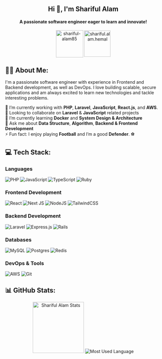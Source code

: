 <h2 align="center">Hi 👋, I'm Shariful Alam</h2>
<h4 align="center">A passionate software engineer eager to learn and innovate!</h4>

<p align="center">
  <a href="https://linkedin.com/in/shariful-alam85" target="_blank"><img align="center" src="https://camo.githubusercontent.com/8c0692475a5bfc1d9e7361074bdb648e567cae7b5b40ffd32adae31180b0d7b6/68747470733a2f2f696d672e736869656c64732e696f2f62616467652f4c696e6b6564496e2d3030373742353f7374796c653d666f722d7468652d6261646765266c6f676f3d6c696e6b6564696e266c6f676f436f6c6f723d7768697465" alt="shariful-alam85" height="88" width="88" /></a>
  <a href="mailto:shariful.alam85@gmail.com" target="_blank"><img align="center" src="https://camo.githubusercontent.com/e5cfad4cbb1e023463333923b069b81749d94e8ff5722f851c7bb01d65bb0e95/68747470733a2f2f696d672e736869656c64732e696f2f62616467652f476d61696c2d4431343833363f7374796c653d666f722d7468652d6261646765266c6f676f3d676d61696c266c6f676f436f6c6f723d7768697465" alt="shariful.alam.hemal" height="85" width="85" /></a>
</p>

## 🧑‍💻 About Me:
I'm a passionate software engineer with experience in Frontend and Backend development, as well as DevOps. I love building scalable, secure applications and am always excited to learn new technologies and tackle interesting problems.

  🔭 I’m currently working with **PHP**, **Laravel**, **JavaScript**, **React.js**, and **AWS**.<br>👯 Looking to collaborate on **Laravel** & **JavaScript** related projects<br>🌱 I’m currently learning **Docker** and **System Design & Architecture**<br>💬 Ask me about **Data Structure**, **Algorithm**, **Backend & Frontend Development**<br>⚡ Fun fact: I enjoy playing **Football** and I’m a good **Defender**. ⚽

## 💻 Tech Stack:
### Languages
![PHP](https://img.shields.io/badge/php-%23777BB4.svg?style=for-the-badge&logo=php&logoColor=white) ![JavaScript](https://img.shields.io/badge/javascript-%23323330.svg?style=for-the-badge&logo=javascript&logoColor=%23F7DF1E) ![TypeScript](https://img.shields.io/badge/typescript-%23007ACC.svg?style=for-the-badge&logo=typescript&logoColor=white) ![Ruby](https://img.shields.io/badge/ruby-%23CC342D.svg?style=for-the-badge&logo=ruby&logoColor=white)

### Frontend Development
![React](https://img.shields.io/badge/react-%2320232a.svg?style=for-the-badge&logo=react&logoColor=%2361DAFB) ![Next JS](https://img.shields.io/badge/Next-black?style=for-the-badge&logo=next.js&logoColor=white) ![NodeJS](https://img.shields.io/badge/node.js-6DA55F?style=for-the-badge&logo=node.js&logoColor=white) ![TailwindCSS](https://img.shields.io/badge/tailwindcss-%2338B2AC.svg?style=for-the-badge&logo=tailwind-css&logoColor=white)

### Backend Development
![Laravel](https://img.shields.io/badge/laravel-%23FF2D20.svg?style=for-the-badge&logo=laravel&logoColor=white) ![Express.js](https://img.shields.io/badge/express.js-%23404d59.svg?style=for-the-badge&logo=express&logoColor=%2361DAFB) ![Rails](https://img.shields.io/badge/rails-%23CC0000.svg?style=for-the-badge&logo=ruby-on-rails&logoColor=white)

### Databases
![MySQL](https://img.shields.io/badge/mysql-4479A1.svg?style=for-the-badge&logo=mysql&logoColor=white) ![Postgres](https://img.shields.io/badge/postgres-%23316192.svg?style=for-the-badge&logo=postgresql&logoColor=white) ![Redis](https://img.shields.io/badge/redis-%23DD0031.svg?style=for-the-badge&logo=redis&logoColor=white)

### DevOps & Tools
![AWS](https://img.shields.io/badge/AWS-%23FF9900.svg?style=for-the-badge&logo=amazon-aws&logoColor=white) ![Git](https://img.shields.io/badge/git-%23F05033.svg?style=for-the-badge&logo=git&logoColor=white)

## 📊 GitHub Stats:
<p align="center">
  <img src="https://github-readme-stats.vercel.app/api?username=shariful-alam&theme=tokyonight&hide_border=true&include_all_commits=true&count_private=false" alt="Shariful Alam Stats" height="165" />
  <img src="https://github-readme-stats.vercel.app/api/top-langs/?username=shariful-alam&theme=tokyonight&hide_border=true&include_all_commits=true&count_private=false&layout=compact" alt="Most Used Language" />
</p>
